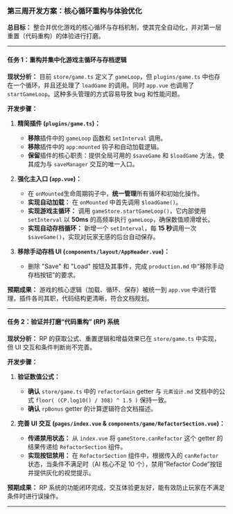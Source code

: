 ### **第三周开发方案：核心循环重构与体验优化**

**总目标：** 整合并优化游戏的核心循环与存档机制，使其完全自动化，并对第一层重置（代码重构）的体验进行打磨。

---

#### **任务 1：重构并集中化游戏主循环与存档逻辑**

**现状分析：**
目前 `store/game.ts` 定义了 `gameLoop`，但 `plugins/game.ts` 中也存在一个循环，并且还处理了 `loadGame` 的调用。同时 `app.vue` 也调用了 `startGameLoop`。这种多头管理的方式容易导致 bug 和性能问题。

**开发步骤：**

1.  **精简插件 (`plugins/game.ts`)：**
    *   **移除**插件中的 `gameLoop` 函数和 `setInterval` 调用。
    *   **移除**插件中的 `app:mounted` 钩子和自动加载逻辑。
    *   **保留**插件的核心职责：提供全局可用的 `$saveGame` 和 `$loadGame` 方法，使其成为与 `saveManager` 交互的唯一入口。

2.  **强化主入口 (`app.vue`)：**
    *   在 `onMounted`生命周期钩子中，**统一管理**所有循环和初始化操作。
    *   **实现自动加载：** 在 `onMounted` 中首先调用 `$loadGame()`。
    *   **实现游戏主循环：** 调用 `gameStore.startGameLoop()`，它内部使用 `setInterval` 以 **50ms** 的高频率执行 `gameLoop`，确保数值顺滑增长。
    *   **实现自动存档循环：** 新增一个 `setInterval`，每 **15 秒**调用一次 `$saveGame()`，实现对玩家无感的后台自动保存。

3.  **移除手动存档 UI (`components/layout/AppHeader.vue`)：**
    *   删除 "Save" 和 "Load" 按钮及其事件，完成 `production.md` 中“移除手动存档按钮”的要求。

**预期成果：** 游戏的核心逻辑（加载、循环、保存）被统一到 `app.vue` 中进行管理，插件各司其职，代码结构更清晰，符合文档规划。

---

#### **任务 2：验证并打磨“代码重构” (RP) 系统**

**现状分析：**
RP 的获取公式、重置逻辑和增益效果已在 `store/game.ts` 中实现，但 UI 交互和条件判断尚不完善。

**开发步骤：**

1.  **验证数值公式：**
    *   **确认** `store/game.ts` 中的 `refactorGain` getter 与 `元素设计.md` 文档中的公式 `floor( (CP.log10() / 308) ^ 1.5 )` 保持一致。
    *   **确认** `rpBonus` getter 的计算逻辑符合文档描述。

2.  **完善 UI 交互 (`pages/index.vue` & `components/game/RefactorSection.vue`)：**
    *   **传递禁用状态：** 从 `index.vue` 将 `gameStore.canRefactor` 这个 getter 的结果传递给 `RefactorSection` 组件。
    *   **实现按钮禁用：** 在 `RefactorSection` 组件中，根据传入的 `canRefactor` 状态，当条件不满足时（AI 核心不足 10 个），禁用“Refactor Code”按钮并提供灰化的视觉提示。

**预期成果：** RP 系统的功能闭环完成，交互体验更友好，能有效防止玩家在不满足条件时进行误操作。

---

